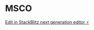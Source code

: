 # MSCO

[Edit in StackBlitz next generation editor ⚡️](https://stackblitz.com/~/github.com/breadles5/MSCO)
